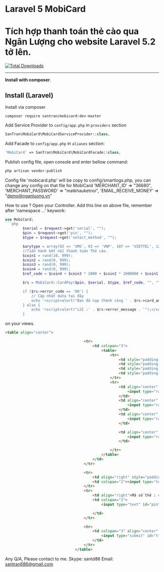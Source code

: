 # Laravel 5 MobiCard
Tích hợp thanh toán thẻ cào qua Ngân Lượng cho website Laravel 5.2 tở lên.
======================

[![Total Downloads](https://img.shields.io/packagist/dt/santran/mobicard.svg)](https://packagist.org/packages/santran/mobicard)

-----
**Install with composer**. 

Install (Laravel)
-----------------
Install via composer
```
composer require santran/mobicard:dev-master
```

Add Service Provider to `config/app.php` in `providers` section
```php
SanTran\MobiCard\MobiCardServiceProvider::class,
```

Add Facade to `config/app.php` in `aliases` section:
```php 
'MobiCard' => SanTran\MobiCard\MobiCardFacade::class,
```

Publish config file, open console and enter bellow command:
```php
php artisan vendor:publish
```
Config file 'mobicard.php' will be copy to config/smartlogs.php, you can change any config on that file for MobiCard
'MERCHANT_ID' => "36680",
'MERCHANT_PASSWORD' => "matkhauketnoi",
'EMAIL_RECEIVE_MONEY' => "demo@nganluong.vn"

How to use ?
Open your Controller.
Add this line on above file, remember after 'namespace ...' keywork:
```php
use MobiCard;
```php
        $serial = $request->get('serial', "");
        $pin = $request->get('pin', "");
        $type = $request->get('select_method', "");

        $arytype = array(92 => 'VMS', 93 => 'VNP', 107 => 'VIETTEL', 120 => 'GATE');
        //Tiến hành kết nối thanh toán Thẻ cào.
        $coin1 = rand(10, 999);
        $coin2 = rand(0, 999);
        $coin3 = rand(0, 999);
        $coin4 = rand(0, 999);
        $ref_code = $coin4 + $coin3 * 1000 + $coin2 * 1000000 + $coin1 * 100000000;

        $rs = MobiCard::CardPay($pin, $serial, $type, $ref_code, "", "", "");

        if ($rs->error_code == '00') {
            // Cập nhật data tại đây
            echo '<script>alert("Bạn đã nạp thành công ' . $rs->card_amount . ' vào trong tài khoản.");</script>'; //$total_results;
        } else {
            echo '<script>alert("Lỗi :' . $rs->error_message . '");</script>';
        }
```
on your views.
```html
<table align="center">

                                    <tr>
                                        <td colspan="3">
                                            <table>
                                                <tr>
                                                    <td style="padding-left:0px;padding-top:5px" align="right" ><label for="92"><img  src="includes/images/mobifone.jpg" /></label> </td>
                                                    <td style="padding-left:10px;padding-top:5px"><label for="93"><img  src="includes/images/vinaphone.jpg" /></label></td>
                                                    <td style="padding-top:5px;padding-left:5px" align="left"><label for="107"><img  src="includes/images/viettel.jpg" width="110" height="35" /></label></td>
                                                    <td style="padding-top:5px;padding-left:5px" align="left"> <label for="120"><img width="100" height="35" src="includes/images/gate.jpg"></label></td>
                                                </tr>
                                                <tr>
                                                    <td align="center" style="padding-bottom:0px;">
                                                        <input type="radio" name="select_method" checked="true" value="VMS" id="92"  />
                                                    </td>
                                                    <td align="center" style="padding-bottom:0px;padding-left:5px">
                                                        <input type="radio"  name="select_method" value="VNP" id="93" />
                                                    </td>
                                                    <td align="center" style="padding-bottom:0px;padding-right:0px">
                                                        <input type="radio"  name="select_method" value="VIETTEL" id="107" />
                                                    </td>

                                                    <td align="center" style="padding-bottom:0px;padding-right:0px">
                                                        <input type="radio" id="120" value="GATE" name="select_method">
                                                    </td>

                                                </tr>
                                            </table>
                                        </td>
                                    </tr>

                                    <tr>
                                        <td align="right" style="padding-bottom:10px">Số Seri :</td>
                                        <td colspan="2"><input type="text" id="serial" name="serial" style="height:25px;width:200px" /></td>
                                    </tr>
                                    <tr>
                                        <td align="right">Mã số thẻ : </td>
                                        <td colspan="2">
                                            <input type="text" id="pin" name="pin" style="height:25px;width:200px" />

                                        </td>
                                    </tr>

                                    <tr>
                                        <td colspan="3" align="center" style="padding-bottom:10px;padding-right:10px">
                                            <input type="submit" id="ttNganluong" name="NLNapThe" value="Nạp Thẻ"  /> 
                                        </td>
                                    </tr>	
                                </table>
``` 
                                
Any Q/A, Please contact to me.
Skype: santd86
Email: santran686@gmail.com
